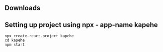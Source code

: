 ## Downloads

## Setting up project using npx - app-name  kapehe
```
npx create-react-project kapehe
cd kapehe
npm start
```
